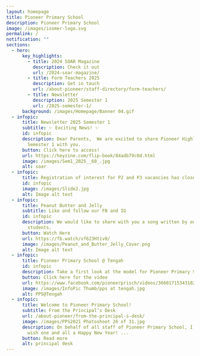 ```yaml
---
layout: homepage
title: Pioneer Primary School
description: Pioneer Primary School
image: /images/isomer-logo.svg
permalink: /
notification: ""
sections:
  - hero:
      key_highlights:
        - title: 2024 SOAR Magazine
          description: Check it out
          url: /2024-soar-magazine/
        - title: Form Teachers 2025
          description: Get in touch
          url: /about-pioneer/staff-directory/form-teachers/
        - title: Newsletter
          description: 2025 Semester 1
          url: /2025-semester-1/
      background: /images/Homepage/Banner 04.gif
  - infopic:
      title: Newsletter 2025 Semester 1
      subtitle: ✨ Exciting News! ✨
      id: infopic
      description: Dear Parents,  We are excited to share Pioneer Highlights for
        Semester 1 with you.
      button: Click here to access!
      url: https://heyzine.com/flip-book/84adb79c0d.html
      image: /images/Sem1_2025__60_.jpg
      alt: soar
  - infopic:
      title: Registration of interest for P2 and P3 vacancies has closed.
      id: infopic
      image: /images/Slide2.jpg
      alt: Image alt text
  - infopic:
      title: Peanut Butter and Jelly
      subtitle: Like and follow our FB and IG
      id: infopic
      description: We would like to share with you a song written by our very own P6
        students.
      button: Watch Here
      url: https://fb.watch/vf623Htiv0/
      image: /images/Peanut_and_Butter_Jelly_Cover.png
      alt: Image alt text
  - infopic:
      title: Pioneer Primary School @ Tengah
      id: infopic
      description: Take a first look at the model for Pioneer Primary School @ Tengah!
      button: Click here for the video
      url: https://www.facebook.com/pioneerprisch/videos/3660171534310278/
      image: /images/InfoPic Thumb/pps at tengah.jpg
      alt: PPS@Tengah
  - infopic:
      title: Welcome to Pioneer Primary School!
      subtitle: From the Principal’s Desk
      url: /about-pioneer/from-the-principal-s-desk/
      image: /images/PPS2021 Photoshoot 26 of 31.jpg
      description: On behalf of all staff of Pioneer Primary School, I would like to
        wish one and all a Happy New Year! ...
      button: Read more
      alt: principal desk
---
```

